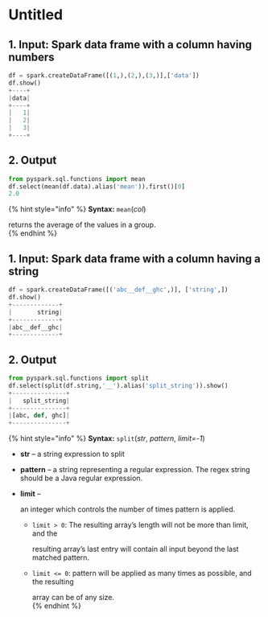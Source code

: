 # Untitled



## 1.  Input:  Spark data frame with a column having numbers

```python
df = spark.createDataFrame([(1,),(2,),(3,)],['data'])
df.show()
+----+
|data|
+----+
|   1|
|   2|
|   3|
+----+
```

## 2.  Output

```python
from pyspark.sql.functions import mean
df.select(mean(df.data).alias('mean')).first()[0]
2.0
```

{% hint style="info" %}
**Syntax:**   `mean`\(_col_\)

returns the average of the values in a group.      
{% endhint %}

## 1.  Input:  Spark data frame with a column having a string

```python
df = spark.createDataFrame([('abc__def__ghc',)], ['string',])
df.show()
+-------------+
|       string|
+-------------+
|abc__def__ghc|
+-------------+
```

## 2.  Output

```python
from pyspark.sql.functions import split
df.select(split(df.string,'__').alias('split_string')).show()
+---------------+
|   split_string|
+---------------+
|[abc, def, ghc]|
+---------------+
```

{% hint style="info" %}
**Syntax:**   `split`\(_str_, _pattern_, _limit=-1_\)                                                                                                                 

* **str** – a string expression to split
* **pattern** – a string representing a regular expression. The regex string should be a Java regular expression.
* **limit** –

  an integer which controls the number of times pattern is applied.

  * `limit > 0`: The resulting array’s length will not be more than limit, and the

    resulting array’s last entry will contain all input beyond the last matched pattern.

  * `limit <= 0`: pattern will be applied as many times as possible, and the resulting

    array can be of any size.            
{% endhint %}

